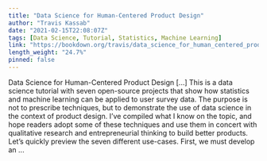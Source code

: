 ```yaml
---
title: "Data Science for Human-Centered Product Design"
author: "Travis Kassab"
date: "2021-02-15T22:08:07Z"
tags: [Data Science, Tutorial, Statistics, Machine Learning]
link: "https://bookdown.org/travis/data_science_for_human_centered_product_design/"
length_weight: "24.7%"
pinned: false
---
```


Data Science for Human-Centered Product Design [...] This is a data science tutorial with seven open-source projects that show how statistics and machine learning can be applied to user survey data. The purpose is not to prescribe techniques, but to demonstrate the use of data science in the context of product design. I’ve compiled what I know on the topic, and hope readers adopt some of these techniques and use them in concert with qualitative research and entrepreneurial thinking to build better products. Let’s quickly preview the seven different use-cases. First, we must develop an ...
